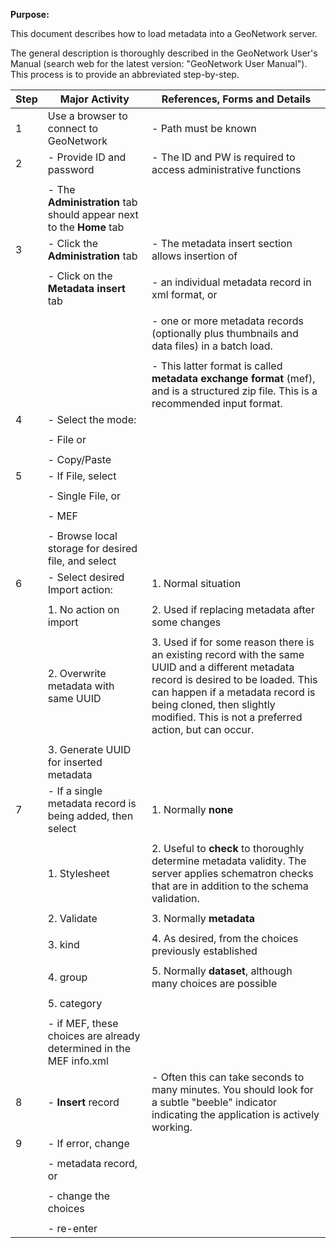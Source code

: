 **Purpose:**



This document describes how to load metadata into a GeoNetwork server.



The general description is thoroughly described in the GeoNetwork User's Manual (search web for the latest version: "GeoNetwork User Manual"). This process is to provide an abbreviated step-by-step.



| **Step** | **Major Activity** | **References, Forms and Details** |
| -------- | ------------------ | --------------------------------- |
| 1 | Use a browser to connect to GeoNetwork | - Path must be known |
| 2 | - Provide ID and password | - The ID and PW is required to access administrative functions |
|  |  |  |
|  | - The **Administration** tab should appear next to the **Home** tab |  |
| 3 | - Click the **Administration** tab | - The metadata insert section allows insertion of |
|  |  |  |
|  | - Click on the **Metadata insert** tab | - an individual metadata record in xml format, or |
|  |  |  |
|  |  | - one or more metadata records (optionally plus thumbnails and data files) in a batch load. |
|  |  |  |
|  |  | - This latter format is called **metadata exchange format** (mef), and is a structured zip file. This is a recommended input format. |
| 4 | - Select the mode: |  |
|  |  |  |
|  | - File or |  |
|  |  |  |
|  | - Copy/Paste |  |
| 5 | - If File, select |  |
|  |  |  |
|  | - Single File, or |  |
|  |  |  |
|  | - MEF |  |
|  |  |  |
|  | - Browse local storage for desired file, and select |  |
| 6 | - Select desired Import action: | 1.  Normal situation |
|  |  |  |
|  | 1.  No action on import | 2.  Used if replacing metadata after some changes |
|  |  |  |
|  | 2.  Overwrite metadata with same UUID | 3.  Used if for some reason there is an existing record with the same UUID and a different metadata record is desired to be loaded. This can happen if a metadata record is being cloned, then slightly modified. This is not a preferred action, but can occur. |
|  |  |  |
|  | 3.  Generate UUID for inserted metadata |  |
| 7 | - If a single metadata record is being added, then select | 1.  Normally **none** |
|  |  |  |
|  | 1.  Stylesheet | 2.  Useful to **check** to thoroughly determine metadata validity. The server applies schematron checks that are in addition to the schema validation. |
|  |  |  |
|  | 2.  Validate | 3.  Normally **metadata** |
|  |  |  |
|  | 3.  kind | 4.  As desired, from the choices previously established |
|  |  |  |
|  | 4.  group | 5.  Normally **dataset**, although many choices are possible |
|  |  |  |
|  | 5.  category |  |
|  |  |  |
|  | - if MEF, these choices are already determined in the MEF info.xml |  |
| 8 | - **Insert** record | - Often this can take seconds to many minutes. You should look for a subtle "beeble" indicator indicating the application is actively working. |
| 9 | - If error, change |  |
|  |  |  |
|  | - metadata record, or |  |
|  |  |  |
|  | - change the choices |  |
|  |  |  |
|  | - re-enter |  |

